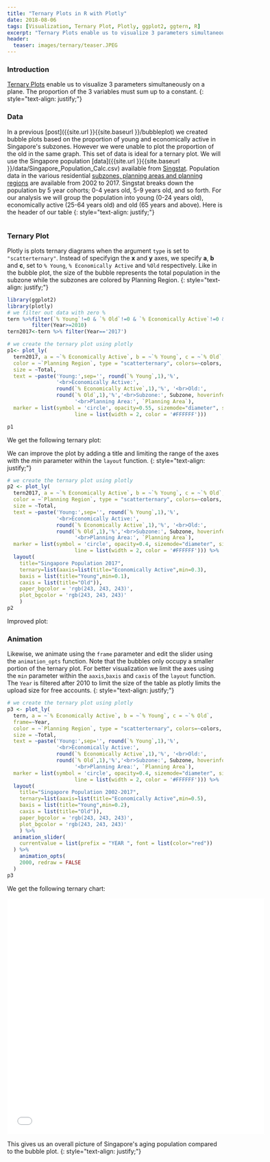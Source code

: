 ```yaml
---
title: "Ternary Plots in R with Plotly"
date: 2018-08-06
tags: [Visualization, Ternary Plot, Plotly, ggplot2, ggtern, R]
excerpt: "Ternary Plots enable us to visualize 3 parameters simultaneously on a plane. The proportion of the 3 variables must sum up to a constant."
header:
  teaser: images/ternary/teaser.JPEG
---
```


### Introduction
[Ternary Plots](https://en.wikipedia.org/wiki/Ternary_plot) enable us to visualize 3 parameters simultaneously on a plane. The proportion of the 3 variables must sum up to a constant.
{: style="text-align: justify;"}

### Data
In a previous [post]({{site.url }}{{site.baseurl }}/bubbleplot) we created bubble plots based on the proportion of young and economically active in Singapore's subzones. However we were unable to plot the proportion of the old in the same graph. This set of data is ideal for a ternary plot. We will use the Singapore population [data]({{site.url }}{{site.baseurl }}/data/Singapore_Population_Calc.csv) available from [Singstat](https://www.singstat.gov.sg/find-data/search-by-theme/population/geographic-distribution/latest-data). Population data in the various residential [subzones, planning areas and planning regions](https://data.gov.sg/dataset?q=Subzone+Boundary) are available from 2002 to 2017. Singstat breaks down the population by 5 year cohorts; 0-4 years old, 5-9 years old, and so forth. For our analysis we will group the population into young (0-24 years old), economically active (25-64 years old) and old (65 years and above). Here is the header of our table
{: style="text-align: justify;"}

<img src="{{site.url }}{{site.baseurl }}/images/bubble-plot/data.jpg" alt="">

### Ternary Plot

Plotly is plots ternary diagrams when the argument `type` is set to `"scatterternary"`. Instead of specifyign the **x** and **y** axes, we specify **a**, **b** and **c**, set to `% Young`, `% Economically Active` and `%Old` respectively. Like in the bubble plot, the size of the bubble represents the total population in the subzone while the subzones are colored by Planning Region.
{: style="text-align: justify;"}

```r
library(ggplot2)
library(plotly)
# we filter out data with zero %
tern %>%filter(`% Young`!=0 & `% Old`!=0 & `% Economically Active`!=0 & !is.na(`Planning Region`))%>%
        filter(Year>=2010)
tern2017<-tern %>% filter(Year=='2017')

# we create the ternary plot using plotly
p1<- plot_ly(
  tern2017, a = ~`% Economically Active`, b = ~`% Young`, c = ~`% Old`,
  color = ~`Planning Region`, type = "scatterternary", colors=~colors,
  size = ~Total,
  text = ~paste('Young:',sep='', round(`% Young`,1),'%',
                '<br>Economically Active:',
                round(`% Economically Active`,1),'%', '<br>Old:',
                round(`% Old`,1),'%','<br>Subzone:', Subzone, hoverinfo="text",
                      '<br>Planning Area:', `Planning Area`),
  marker = list(symbol = 'circle', opacity=0.55, sizemode="diameter", sizeref=1.5,
                      line = list(width = 2, color = '#FFFFFF')))

p1
```

We get the following ternary plot:
<img src="{{site.url }}{{site.baseurl }}/images/ternary/ternary.jpeg" alt="">

We can improve the plot by adding a title and limiting the range of the axes with the *min* parameter within the `layout` function.
{: style="text-align: justify;"}

```r
# we create the ternary plot using plotly
p2 <- plot_ly(
  tern2017, a = ~`% Economically Active`, b = ~`% Young`, c = ~`% Old`,
  color = ~`Planning Region`, type = "scatterternary", colors=~colors,
  size = ~Total,
  text = ~paste('Young:',sep='', round(`% Young`,1),'%',
                '<br>Economically Active:',
                round(`% Economically Active`,1),'%', '<br>Old:',
                round(`% Old`,1),'%','<br>Subzone:', Subzone, hoverinfo="text",
                      '<br>Planning Area:', `Planning Area`),
  marker = list(symbol = 'circle', opacity=0.4, sizemode="diameter", sizeref=2,
                      line = list(width = 2, color = '#FFFFFF'))) %>%
  layout(
    title="Singapore Population 2017",
    ternary=list(aaxis=list(title="Economically Active",min=0.3),
    baxis = list(title="Young",min=0.1),
    caxis = list(title="Old")),
    paper_bgcolor = 'rgb(243, 243, 243)',
    plot_bgcolor = 'rgb(243, 243, 243)'
    )
p2
```
Improved plot:
<img src="{{site.url }}{{site.baseurl }}/images/ternary/ternary2.jpeg" alt="">

### Animation
Likewise, we animate using the `frame` parameter and edit the slider using the `animation_opts` function. Note that the bubbles only occupy a smaller portion of the ternary plot. For better visualization we limit the axes using the `min` parameter within the `aaxis`,`baxis` and `caxis` of the `layout` function. The `Year` is filtered after 2010 to limit the size of the table as plotly limits the upload size for free accounts.
{: style="text-align: justify;"}

```r
# we create the ternary plot using plotly
p3 <- plot_ly(
  tern, a = ~`% Economically Active`, b = ~`% Young`, c = ~`% Old`,
  frame=~Year,
  color = ~`Planning Region`, type = "scatterternary", colors=~colors,
  size = ~Total,
  text = ~paste('Young:',sep='', round(`% Young`,1),'%',
                '<br>Economically Active:',
                round(`% Economically Active`,1),'%', '<br>Old:',
                round(`% Old`,1),'%','<br>Subzone:', Subzone, hoverinfo="text",
                      '<br>Planning Area:', `Planning Area`),
  marker = list(symbol = 'circle', opacity=0.4, sizemode="diameter", sizeref=2,
                      line = list(width = 2, color = '#FFFFFF'))) %>%
  layout(
    title="Singapore Population 2002-2017",
    ternary=list(aaxis=list(title="Economically Active",min=0.5),
    baxis = list(title="Young",min=0.2),
    caxis = list(title="Old")),
    paper_bgcolor = 'rgb(243, 243, 243)',
    plot_bgcolor = 'rgb(243, 243, 243)'
    ) %>%
  animation_slider(
    currentvalue = list(prefix = "YEAR ", font = list(color="red"))
  ) %>%
    animation_opts(
    2000, redraw = FALSE
  )
p3
```
We get the following ternary chart:

<iframe width="600" height="550" frameborder="0" scrolling="no" src="//plot.ly/~DavidTen/9.embed"></iframe>

This gives us an overall picture of Singapore's aging population compared to the bubble plot.
{: style="text-align: justify;"}
